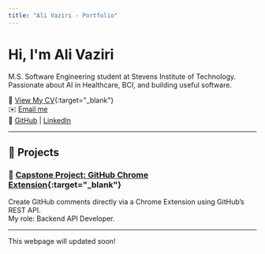 ```yaml
---
title: "Ali Vaziri - Portfolio"
---
```


# Hi, I'm Ali Vaziri

M.S. Software Engineering student at Stevens Institute of Technology.  
Passionate about AI in Healthcare, BCI, and building useful software.

📄 [View My CV](https://github.com/AliVaziri1999/AliVaziri1999/raw/main/AliVaziri_CV.pdf){:target="_blank"}  
✉️ [Email me](mailto:avaziri1@stevens.edu)  
🔗 [GitHub](https://github.com/AliVaziri1999) | [LinkedIn](https://linkedin.com/in/alivaziri-career)

---

## 🚀 Projects

### 🔹 [Capstone Project: GitHub Chrome Extension](/capstone){:target="_blank"}
Create GitHub comments directly via a Chrome Extension using GitHub’s REST API.  
My role: Backend API Developer.

---

This webpage will updated soon!
